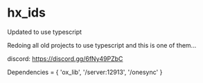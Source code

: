 # hx_ids

Updated to use typescript

Redoing all old projects to use typescript and this is one of them...

discord: https://discord.gg/6fNy49PZbC

Dependencies = {
  'ox_lib',
  '/server:12913',
  '/onesync'
}
